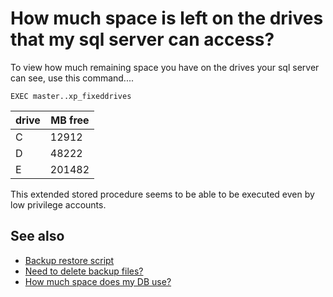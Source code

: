 ﻿# How much space is left on the drives that my sql server can access?

To view how much remaining space you have on the drives your sql server can see, use this command....

	EXEC master..xp_fixeddrives

|drive|MB free|
|-----|-------|
|  C  |  12912|
|  D  |  48222|
|  E  | 201482|

This extended stored procedure seems to be able to be executed even by low privilege accounts.

## See also

 * [Backup restore script](backup_restore_script.md)
 * [Need to delete backup files?](delete_backup_files.md)
 * [How much space does my DB use?](how_much_space_does_my_db_use.md)